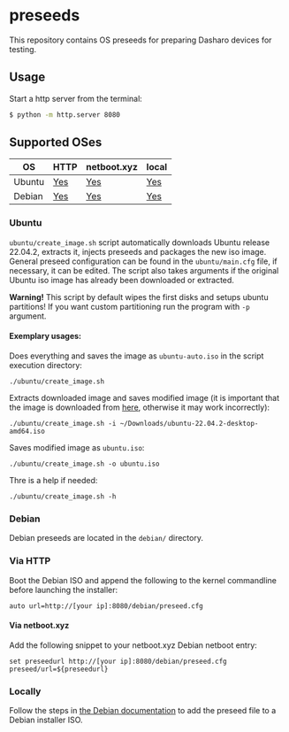 # preseeds

This repository contains OS preseeds for preparing Dasharo devices for testing.

## Usage

Start a http server from the terminal:

```bash
$ python -m http.server 8080
```

## Supported OSes

| OS | HTTP | netboot.xyz | local |
| --- | --- | --- | --- |
| Ubuntu | [Yes](#via-http)   | [Yes](#via-netbootxyz)   | [Yes](#locally)   |
| Debian | [Yes](#via-http-1) | [Yes](#via-netbootxyz-1) | [Yes](#locally-1) |

### Ubuntu

`ubuntu/create_image.sh` script automatically downloads Ubuntu release 22.04.2, extracts it, injects preseeds and packages the new iso image. General preseed configuration can be found in the `ubuntu/main.cfg` file, if necessary, it can be edited. The script also takes arguments if the original Ubuntu iso image has already been downloaded or extracted.

**Warning!** This script by default wipes the first disks and setups ubuntu partitions! If you want custom partitioning run the program with `-p` argument.

#### Exemplary usages:
Does everything and saves the image as `ubuntu-auto.iso` in the script execution directory:
```
./ubuntu/create_image.sh
```
Extracts downloaded image and saves modified image (it is important that the image is downloaded from [here](https://ubuntu.man.lodz.pl/ubuntu-releases/22.04.2/ubuntu-22.04.2-desktop-amd64.iso), otherwise it may work incorrectly):
```
./ubuntu/create_image.sh -i ~/Downloads/ubuntu-22.04.2-desktop-amd64.iso
```
Saves modified image as `ubuntu.iso`:
```
./ubuntu/create_image.sh -o ubuntu.iso
```

Thre is a help if needed:
```
./ubuntu/create_image.sh -h
```

### Debian

Debian preseeds are located in the `debian/` directory.

### Via HTTP

Boot the Debian ISO and append the following to the kernel commandline before
launching the installer:

```
auto url=http://[your ip]:8080/debian/preseed.cfg
```

#### Via netboot.xyz

Add the following snippet to your netboot.xyz Debian netboot entry:

```
set preseedurl http://[your ip]:8080/debian/preseed.cfg
preseed/url=${preseedurl}
```

### Locally

Follow the steps in [the Debian documentation](https://wiki.debian.org/DebianInstaller/Preseed/EditIso)
to add the preseed file to a Debian installer ISO.
